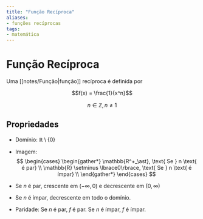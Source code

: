 ```yaml
---
title: "Função Recíproca"
aliases:
- funções recíprocas
tags:
- matemática
---
```

# Função Recíproca

Uma [[notes/Função|função]] recíproca é definida por

$$f(x) = \frac{1}{x^n}$$

$$n \in \mathbb{Z}, n \neq 1$$

## Propriedades

- Domínio: $\mathbb{R} \setminus \lbrace0\rbrace$

- Imagem:
$$
\begin{cases}
\begin{gather*}
\mathbb{R^+_\ast}, \text{ Se } n \text{ é par} \\
\mathbb{R} \setminus \lbrace0\rbrace, \text{ Se } n \text{ é ímpar} \\
\end{gather*}
\end{cases}
$$

- Se $n$ é par, crescente em $(-\infty, 0)$ e decrescente em $(0, \infty)$
- Se $n$ é ímpar, decrescente em todo o domínio.
- Paridade: Se $n$ é par, $f$ é par. Se $n$ é ímpar, $f$ é ímpar.